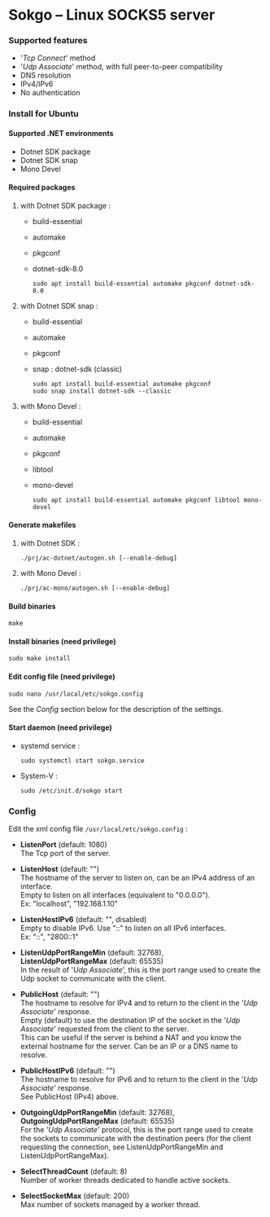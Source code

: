 # Sokgo – Linux SOCKS5 server

### Supported features
- '*Tcp Connect*' method
- '*Udp Associate*' method, with full peer-to-peer compatibility
- DNS resolution
- IPv4/IPv6
- No authentication


### Install for Ubuntu
#### Supported .NET environments
- Dotnet SDK package
- Dotnet SDK snap
- Mono Devel

#### Required packages
1. with Dotnet SDK package :
    - build-essential
    - automake
    - pkgconf
    - dotnet-sdk-8.0

          sudo apt install build-essential automake pkgconf dotnet-sdk-8.0
2. with Dotnet SDK snap :
    - build-essential
    - automake
    - pkgconf
    - snap : dotnet-sdk (classic)

          sudo apt install build-essential automake pkgconf
          sudo snap install dotnet-sdk --classic

3. with Mono Devel :
    - build-essential
    - automake
    - pkgconf
    - libtool
    - mono-devel

          sudo apt install build-essential automake pkgconf libtool mono-devel

#### Generate makefiles
1. with Dotnet SDK :

       ./prj/ac-dotnet/autogen.sh [--enable-debug]
2. with Mono Devel :

       ./prj/ac-mono/autogen.sh [--enable-debug]

#### Build binaries
    make
#### Install binaries (need privilege)
    sudo make install

#### Edit config file (need privilege)
    sudo nano /usr/local/etc/sokgo.config
See the *Config* section below for the description of the settings.

#### Start daemon (need privilege)
- systemd service :

      sudo systemctl start sokgo.service
- System-V :

      sudo /etc/init.d/sokgo start


### Config
Edit the xml config file `/usr/local/etc/sokgo.config` :
- **ListenPort** (default: 1080)  
The Tcp port of the server.  

- **ListenHost** (default: "")  
The hostname of the server to listen on, can be an IPv4 address of an interface.  
Empty to listen on all interfaces (equivalent to "0.0.0.0").  
Ex: "localhost", "192.168.1.10"  

- **ListenHostIPv6** (default: "", disabled)  
Empty to disable IPv6. Use "::" to listen on all IPv6 interfaces.  
Ex: "::", "2800::1"  

- **ListenUdpPortRangeMin** (default: 32768),  
**ListenUdpPortRangeMax** (default: 65535)  
In the result of '*Udp Associate*', this is the port range used to create the Udp socket to communicate with the client.  

- **PublicHost** (default: "")  
The hostname to resolve for IPv4 and to return to the client in the '*Udp Associate*' response.  
Empty (default) to use the destination IP of the socket in the '*Udp Associate*' requested from the client to the server.  
This can be useful if the server is behind a NAT and you know the external hostname for the server. Can be an IP or a DNS name to resolve. 

- **PublicHostIPv6** (default: "")  
The hostname to resolve for IPv6 and to return to the client in the '*Udp Associate*' response.  
See PublicHost (IPv4) above.  

- **OutgoingUdpPortRangeMin** (default: 32768),  
**OutgoingUdpPortRangeMax** (default: 65535)  
For the '*Udp Associate*' protocol, this is the port range used to create the sockets to communicate with the destination peers (for the client requesting the connection, see ListenUdpPortRangeMin and ListenUdpPortRangeMax).  

- **SelectThreadCount** (default: 8)  
Number of worker threads dedicated to handle active sockets.  

- **SelectSocketMax** (default: 200)  
Max number of sockets managed by a worker thread.  

